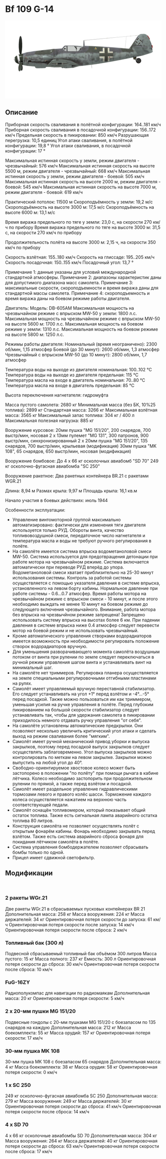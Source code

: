 # Bf 109 G-14

![bf109g14](../images/bf109g14.png)

## Описание

Приборная скорость сваливания в полётной конфигурации: 164..181 км/ч
Приборная скорость сваливания в посадочной конфигурации: 156..172 км/ч
Предельная скорость в пикировании: 850 км/ч
Разрушающая перегрузка: 10,5 единиц
Угол атаки сваливания, в полётной конфигурации: 19,8 °
Угол атаки сваливания, в посадочной конфигурации: 17 °

Максимальная истинная скорость у земли, режим двигателя - чрезвычайный: 576 км/ч
Максимальная истинная скорость на высоте 5500 м, режим двигателя - чрезвычайный: 668 км/ч
Максимальная истинная скорость у земли, режим двигателя - боевой: 505 км/ч
Максимальная истинная скорость на высоте 2000 м, режим двигателя - боевой: 545 км/ч
Максимальная истинная скорость на высоте 7000 м, режим двигателя - боевой: 619 км/ч

Практический потолок: 11500 м
Скороподъёмность у земли: 19,2 м/с
Скороподъёмность на высоте 3000 м: 17,5 м/с
Скороподъёмность на высоте 6000 м: 13,1 м/с

Время виража предельного по тяге у земли: 23,0 с, на скорости 270 км/ч по прибору
Время виража предельного по тяге на высоте 3000 м: 31,5 с, на скорости 270 км/ч по прибору

Продолжительность полёта на высоте 3000 м: 2,15 ч, на скорости 350 км/ч по прибору

Скорость взлётная: 155..180 км/ч
Скорость на глиссаде: 195..205 км/ч
Скорость посадочная: 150..155 км/ч
Посадочный угол: 13,7 °

Примечание 1: данные указаны для условий международной стандартной атмосферы.
Примечание 2: диапазоны характеристик даны для допустимого диапазона масс самолета.
Примечание 3: максимальные скорости, скороподъемности и время виража даны для стандартной массы самолета.
Примечание 4: скороподъемность и время виража даны на боевом режиме работы двигателя.

Двигатель:
Модель: DB-605AM
Максимальная мощность на чрезвычайном режиме с впрыском MW-50 у земли: 1800 л.с.
Максимальная мощность на чрезвычайном режиме с впрыском MW-50 на высоте 5600 м: 1700 л.с.
Максимальная мощность на боевом режиме у земли: 1310 л.с.
Максимальная мощность на боевом режиме на высоте 5800 м: 1250 л.с.

Режимы работы двигателя:
Номинальный (время неограничено): 2300 об/мин, 1,15 атмосфер
Боевой (до 30 минут): 2600 об/мин, 1,3 атмосфер
Чрезвычайный с впрыском MW-50 (до 10 минут): 2800 об/мин, 1,7 атмосфер

Температура воды на выходе из двигателя номинальная: 100..102 °С
Температура воды на выходе из двигателя предельная: 115 °С
Температура масла на входе в двигатель номинальная: 70..80 °С
Температура масла на входе в двигатель предельная: 85 °С

Высота переключения нагнетателя: гидромуфта 

Масса пустого самолета: 2680 кг
Минимальная масса (без БК, 10%25 топлива): 2899 кг
Стандартная масса: 3266 кг
Максимальная взлётная масса: 3565 кг
Максимальный запас топлива: 304 кг / 400 л
Максимальная полезная нагрузка: 885 кг

Вооружение курсовое:
20мм пушка "MG 151/20", 200 снарядов, 700 выстр/мин, носовая
2 x 13мм пулемет "MG 131", 300 патронов, 900 выстр/мин, синхронизированный
2 x 20мм пушка "MG 151/20", 135 снарядов, 700 выстр/мин, крыльевая (модификация)
30мм пушка "MK 108", 65 снарядов, 650 выстр/мин, носовая (модификация)

Вооружение бомбовое:
До 4 x 66 кг осколочных авиабомб "SD 70"
249 кг осколочно-фугасная авиабомба "SC 250"

Вооружение ракетное:
Два ракетных контейнера BR.21 с ракетами WGR.21

Длина: 8,94 м
Размах крыла: 9,97 м
Площадь крыла: 16,1 кв.м

Начало участия в боевых действиях: июль 1944

Особенности эксплуатации:
- Управление винтомоторной группой максимально автоматизировано: фактически для изменения тяги двигателя используется только РУД. Обороты винта, качество топливовоздушной смеси, передаточное число нагнетателя и температура масла и воды не требуют ручного регулирования в полёте.
- На самолёте имеется система впрыска водометаноловой смеси MW-50. Система используется для предотвращения детонации при работе мотора на чрезвычайном режиме. Система включается автоматически при переводе РУД вперёд до упора. Водометаноловой смеси хватает приблизительно на 25-30 минут использования системы. Контроль за работой системы осуществляется с помощью указателя давления в системе впрыска, установленного на левом борту кабины. Нормальное давление при работе системы - 0.6...0.7 атмосфер. Время работы мотора на чрезвычайном режиме с впрыском смеси - 10 минут, и после этого необходимо выждать не менее 10 минут на боевом режиме до следующего включения чрезвычайного. Внимание, работа мотора без впрыска на чрезвычйном режиме запрещена! Запрещено использовать систему впрыска на высотах более 6 км. При падении давления в системе впрыска ниже 0.4 атмосфер следует перевести мотор на боевой режим и не использовать чрезвычайный.
- Кроме автоматического управления створками водорадиаторов имеется возможность при необходимости регулировать положение створок водорадиаторов вручную.
- Для уменьшения разворачивающего момента самолёта воздушным потоком от винта при рулении по земле следует переключаться в ручной режим управления шагом винта и устанавливать винт на минимальный шаг.
- На самолёте нет триммеров. Регулировка планера осуществляется на земле специальными регулировочными отгибными пластинами на рулях.
- Самолёт имеет управляемый вручную переставной стабилизатор. Его следует устанавливать на угол +1° перед взлётом и -4°...-5° перед посадкой. Также можно пользоваться им как триммером, уменьшая усилия на ручке управления в полёте. Перед глубоким пикированием на большой скорости стабилизатор следует устанавливать так, чтобы для удержания самолета в пикировании приходилось немного отдавать ручку управления "от себя".
- На самолёте установлены автоматические предкрылки. Они позволяют несколько увеличить критический угол атаки и сделать выход на режим сваливания более "мягким".
- Самолёт имеет ручной механический привод уборки и выпуска закрылков, поэтому перед посадкой выпуск закрылков следует осуществлять заблаговременно. Угол выпуска закрылков можно контролировать по меткам на левом закрылке. Закрылки можно выпустить на любой угол до 40°.
- Свободно-ориентируемое хвостовое колесо может быть застопорено в положении "по полёту" при помощи рычага в кабине лётчика. Колесо необходимо застопорить при продолжительном рулении по прямой, а также перед взлётом и посадкой.
- Самолёт имеет раздельное управление гидравлическими тормозами левого и правого колёс шасси. Торможение каждого колеса осуществляется нажатием на верхнюю часть соответствующей педали.
- Самолёт оснащён топливомером, который показывает общий остаток топлива. Также есть сигнальная лампа аварийного остатка топлива 80 литров.
- Конструкция самолёта не позволяет осуществлять полёт с открытым фонарём кабины. Фонарь необходимо закрывать перед взлётом. Также есть система аварийного сброса фонаря для покидания лётчиком самолёта в полёте.
- Система управления бомбодержателем позволяет сбрасывать бомбы только по одной.
- Прицел имеет сдвижной светофильтр.

## Модификации
﻿

### 2 ракеты WGr.21

 Две ракеты WGr.21 в сбрасываемых пусковых контейнерах BR 21
Дополнительная масса: 258 кг
Масса вооружения: 224 кг
Масса держателей: 34 кг
Ориентировочная потеря скорости до запуска: 61 км/ч
Ориентировочная потеря скорости после запуска: 14 км/ч
Ориентировочная потеря скорости после сброса: 2 км/ч﻿

### Топливный бак (300 л)

Подвесной сбрасываемый топливный бак объёмом 300 литров
Масса пустого: 15 кг
Масса полного: 237 кг
Емкость: 300 л
Ориентировочная потеря скорости до сброса: 30 км/ч
Ориентировочная потеря скорости после сброса: 10 км/ч﻿

### FuG-16ZY

Радиополукомпас для навигации по радиомаякам
Дополнительная масса: 20 кг
Ориентировочная потеря скорости: 5 км/ч

### 2 x 20-мм пушки MG 151/20

Подвесные гондолы с 20-мм пушками MG 151/20 с боезапасом по 135 снарядов на каждую
Дополнительная масса: 212 кг
Масса боекомплекта: 55 кг
Масса орудий: 157 кг
Ориентировочная потеря скорости: 17 км/ч﻿

### 30-мм пушка MK 108

30-мм пушка MK 108 с боезапасом 65 снарядов
Дополнительная масса: 4 кг
Масса боекомплекта: 38 кг
Масса орудия: 58 кг
Ориентировочная потеря скорости: 0 км/ч

### 1 x SC 250

249 кг осколочно-фугасная авиабомба SC 250
Дополнительная масса: 279 кг
Масса вооружения: 249 кг
Масса держателей: 30 кг
Ориентировочная потеря скорости до сброса: 41 км/ч
Ориентировочная потеря скорости после сброса: 14 км/ч﻿

### 4 x SD 70

4 x 66 кг осколочные авиабомбы SD 70
Дополнительная масса: 304 кг
Масса вооружения: 264 кг
Масса держателей: 40 кг
Ориентировочная потеря скорости до сброса: 63 км/ч
Ориентировочная потеря скорости после сброса: 17 км/ч